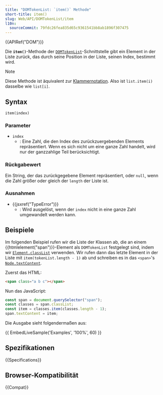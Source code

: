 ```yaml
---
title: "DOMTokenList: `item()` Methode"
short-title: item()
slug: Web/API/DOMTokenList/item
l10n:
  sourceCommit: 79fdc26fea835d65c9361541bb8ab1896f307475
---
```


{{APIRef("DOM")}}

Die **`item()`**-Methode der [`DOMTokenList`](/de/docs/Web/API/DOMTokenList)-Schnittstelle gibt ein Element in der Liste zurück, das durch seine Position in der Liste, seinen Index, bestimmt wird.

> [!NOTE]
> Diese Methode ist äquivalent zur [Klammernotation](/de/docs/Web/JavaScript/Reference/Operators/Property_accessors#bracket_notation).
> Also ist `list.item(i)` dasselbe wie `list[i]`.

## Syntax

```js-nolint
item(index)
```

### Parameter

- `index`
  - : Eine Zahl, die den Index des zurückzuergebenden Elements repräsentiert. Wenn es sich nicht um eine ganze Zahl handelt, wird nur der ganzzahlige Teil berücksichtigt.

### Rückgabewert

Ein String, der das zurückgegebene Element repräsentiert, oder `null`, wenn die Zahl größer oder gleich der `length` der Liste ist.

### Ausnahmen

- {{jsxref("TypeError")}}
  - : Wird ausgelöst, wenn der `index` nicht in eine ganze Zahl umgewandelt werden kann.

## Beispiele

Im folgenden Beispiel rufen wir die Liste der Klassen ab, die an einem
{{htmlelement("span")}}-Element als `DOMTokenList` festgelegt sind, indem wir
[`Element.classList`](/de/docs/Web/API/Element/classList) verwenden. Wir rufen dann das letzte Element in der Liste mit `item(tokenList.length - 1)` ab und schreiben es in das
`<span>`'s [`Node.textContent`](/de/docs/Web/API/Node/textContent).

Zuerst das HTML:

```html
<span class="a b c"></span>
```

Nun das JavaScript:

```js
const span = document.querySelector("span");
const classes = span.classList;
const item = classes.item(classes.length - 1);
span.textContent = item;
```

Die Ausgabe sieht folgendermaßen aus:

{{ EmbedLiveSample('Examples', '100%', 60) }}

## Spezifikationen

{{Specifications}}

## Browser-Kompatibilität

{{Compat}}
